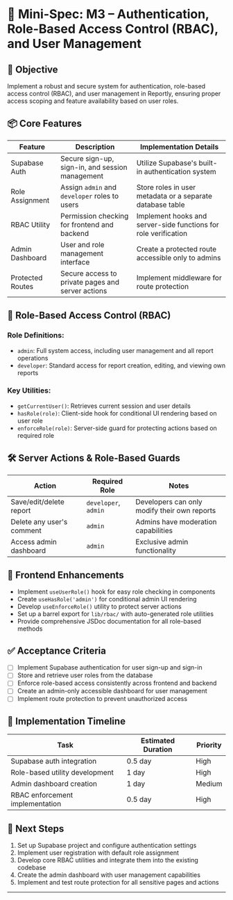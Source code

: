 # 🧭 Mini-Spec: M3 – Authentication, Role-Based Access Control (RBAC), and User Management

## 🎯 Objective

Implement a robust and secure system for authentication, role-based access control (RBAC), and user management in Reportly, ensuring proper access scoping and feature availability based on user roles.

## 📦 Core Features

| Feature | Description | Implementation Details |
|---------|-------------|------------------------|
| Supabase Auth | Secure sign-up, sign-in, and session management | Utilize Supabase's built-in authentication system |
| Role Assignment | Assign `admin` and `developer` roles to users | Store roles in user metadata or a separate database table |
| RBAC Utility | Permission checking for frontend and backend | Implement hooks and server-side functions for role verification |
| Admin Dashboard | User and role management interface | Create a protected route accessible only to admins |
| Protected Routes | Secure access to private pages and server actions | Implement middleware for route protection |

## 🔐 Role-Based Access Control (RBAC)

### Role Definitions:
- `admin`: Full system access, including user management and all report operations
- `developer`: Standard access for report creation, editing, and viewing own reports

### Key Utilities:
- `getCurrentUser()`: Retrieves current session and user details
- `hasRole(role)`: Client-side hook for conditional UI rendering based on user role
- `enforceRole(role)`: Server-side guard for protecting actions based on required role

## 🛠️ Server Actions & Role-Based Guards

| Action | Required Role | Notes |
|--------|---------------|-------|
| Save/edit/delete report | `developer`, `admin` | Developers can only modify their own reports |
| Delete any user's comment | `admin` | Admins have moderation capabilities |
| Access admin dashboard | `admin` | Exclusive admin functionality |

## 🧰 Frontend Enhancements

- Implement `useUserRole()` hook for easy role checking in components
- Create `useHasRole('admin')` for conditional admin UI rendering
- Develop `useEnforceRole()` utility to protect server actions
- Set up a barrel export for `lib/rbac/` with auto-generated role utilities
- Provide comprehensive JSDoc documentation for all role-based methods

## ✅ Acceptance Criteria

- [ ] Implement Supabase authentication for user sign-up and sign-in
- [ ] Store and retrieve user roles from the database
- [ ] Enforce role-based access consistently across frontend and backend
- [ ] Create an admin-only accessible dashboard for user management
- [ ] Implement route protection to prevent unauthorized access

## 📅 Implementation Timeline

| Task | Estimated Duration | Priority |
|------|---------------------|----------|
| Supabase auth integration | 0.5 day | High |
| Role-based utility development | 1 day | High |
| Admin dashboard creation | 1 day | Medium |
| RBAC enforcement implementation | 0.5 day | High |

## 🔄 Next Steps

1. Set up Supabase project and configure authentication settings
2. Implement user registration with default role assignment
3. Develop core RBAC utilities and integrate them into the existing codebase
4. Create the admin dashboard with user management capabilities
5. Implement and test route protection for all sensitive pages and actions

---

